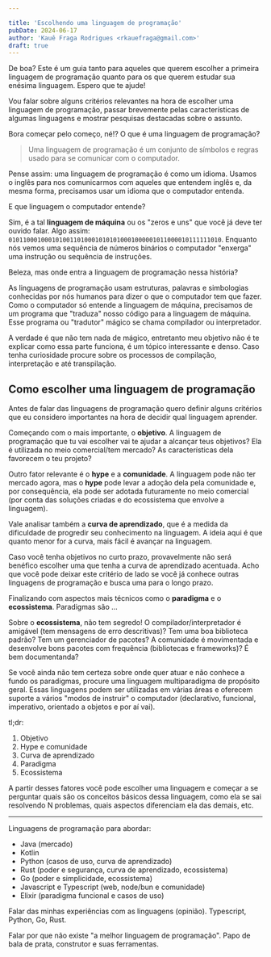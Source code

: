 ```yaml
---

title: 'Escolhendo uma linguagem de programação'
pubDate: 2024-06-17
author: 'Kauê Fraga Rodrigues <rkauefraga@gmail.com>'
draft: true
---
```


De boa? Este é um guia tanto para aqueles que querem escolher a primeira linguagem de programação quanto para os que querem estudar sua enésima linguagem. Espero que te ajude!

Vou falar sobre alguns critérios relevantes na hora de escolher uma linguagem de programação, passar brevemente pelas características de algumas linguagens e mostrar pesquisas destacadas sobre o assunto.

Bora começar pelo começo, né!? O que é uma linguagem de programação?

> Uma linguagem de programação é um conjunto de símbolos e regras usado para se comunicar com o computador.

Pense assim: uma linguagem de programação é como um idioma. Usamos o inglês para nos comunicarmos com aqueles que entendem inglês e, da mesma forma, precisamos usar um idioma que o computador entenda.

E que linguagem o computador entende?

Sim, é a tal **linguagem de máquina** ou os "zeros e uns" que você já deve ter ouvido falar. Algo assim: `01011000100010100110100010101010001000001011000010111111010`. Enquanto nós vemos uma sequência de números binários o computador "enxerga" uma instrução ou sequência de instruções.

Beleza, mas onde entra a linguagem de programação nessa história?

As linguagens de programação usam estruturas, palavras e simbologias conhecidas por nós humanos para dizer o que o computador tem que fazer. Como o computador só entende a linguagem de máquina, precisamos de um programa que "traduza" nosso código para a linguagem de máquina. Esse programa ou "tradutor" mágico se chama compilador ou interpretador.

A verdade é que não tem nada de mágico, entretanto meu objetivo não é te explicar como essa parte funciona, é um tópico interessante e denso. Caso tenha curiosidade procure sobre os processos de compilação, interpretação e até transpilação.

## Como escolher uma linguagem de programação

Antes de falar das linguagens de programação quero definir alguns critérios que eu considero importantes na hora de decidir qual linguagem aprender.

Começando com o mais importante, o **objetivo**. A linguagem de programação que tu vai escolher vai te ajudar a alcançar teus objetivos? Ela é utilizada no meio comercial/tem mercado? As características dela favorecem o teu projeto?

Outro fator relevante é o **hype** e a **comunidade**. A linguagem pode não ter mercado agora, mas o **hype** pode levar a adoção dela pela comunidade e, por consequência, ela pode ser adotada futuramente no meio comercial (por conta das soluções criadas e do ecossistema que envolve a linguagem).

Vale analisar também a **curva de aprendizado**, que é a medida da dificuldade de progredir seu conhecimento na linguagem. A ideia aqui é que quanto menor for a curva, mais fácil é avançar na linguagem.

Caso você tenha objetivos no curto prazo, provavelmente não será benéfico escolher uma que tenha a curva de aprendizado acentuada. Acho que você pode deixar este critério de lado se você já conhece outras linguagens de programação e busca uma para o longo prazo.

Finalizando com aspectos mais técnicos como o **paradigma** e o **ecossistema**. Paradigmas são ...

Sobre o **ecossistema**, não tem segredo! O compilador/interpretador é amigável (tem mensagens de erro descritivas)? Tem uma boa biblioteca padrão? Tem um gerenciador de pacotes? A comunidade é movimentada e desenvolve bons pacotes com frequência (bibliotecas e frameworks)? É bem documentanda?

Se você ainda não tem certeza sobre onde quer atuar e não conhece a fundo os paradigmas, procure uma linguagem multiparadigma de propósito geral. Essas linguagens podem ser utilizadas em várias áreas e oferecem suporte a vários "modos de instruir" o computador (declarativo, funcional, imperativo, orientado a objetos e por aí vai).

tl;dr:

1. Objetivo
2. Hype e comunidade
3. Curva de aprendizado
4. Paradigma
5. Ecossistema

A partir desses fatores você pode escolher uma linguagem e começar a se perguntar quais são os conceitos básicos dessa linguagem, como ela se sai resolvendo N problemas, quais aspectos diferenciam ela das demais, etc.

---

Linguagens de programação para abordar:

- Java (mercado)
- Kotlin
- Python (casos de uso, curva de aprendizado)
- Rust (poder e segurança, curva de aprendizado, ecossistema)
- Go (poder e simplicidade, ecossistema)
- Javascript e Typescript (web, node/bun e comunidade)
- Elixir (paradigma funcional e casos de uso)

Falar das minhas experiências com as linguagens (opinião). Typescript, Python, Go, Rust.

Falar por que não existe "a melhor linguagem de programação". Papo de bala de prata, construtor e suas ferramentas.
